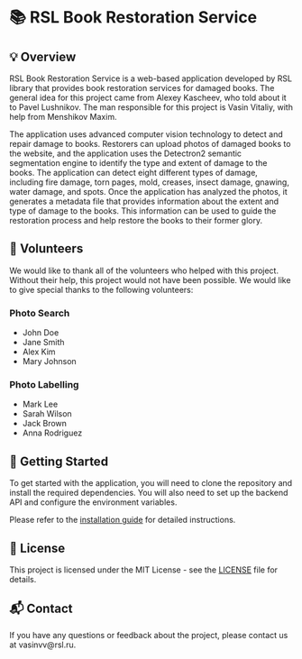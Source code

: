 <h1>📚 RSL Book Restoration Service</h1>

<h2>💡 Overview</h2>

<p>RSL Book Restoration Service is a web-based application developed by RSL library that provides book restoration services for damaged books. The general idea for this project came from Alexey Kascheev, who told about it to Pavel Lushnikov. The man responsible for this project is Vasin Vitaliy, with help from Menshikov Maxim.</p>

<p>The application uses advanced computer vision technology to detect and repair damage to books. Restorers can upload photos of damaged books to the website, and the application uses the Detectron2 semantic segmentation engine to identify the type and extent of damage to the books. The application can detect eight different types of damage, including fire damage, torn pages, mold, creases, insect damage, gnawing, water damage, and spots. Once the application has analyzed the photos, it generates a metadata file that provides information about the extent and type of damage to the books. This information can be used to guide the restoration process and help restore the books to their former glory.</p>

<h2>👥 Volunteers</h2>

<p>We would like to thank all of the volunteers who helped with this project. Without their help, this project would not have been possible. We would like to give special thanks to the following volunteers:</p>

<h3>Photo Search</h3>

<ul>
  <li>John Doe</li>
  <li>Jane Smith</li>
  <li>Alex Kim</li>
  <li>Mary Johnson</li>
</ul>

<h3>Photo Labelling</h3>

<ul>
  <li>Mark Lee</li>
  <li>Sarah Wilson</li>
  <li>Jack Brown</li>
  <li>Anna Rodriguez</li>
</ul>

<h2>🚀 Getting Started</h2>

<p>To get started with the application, you will need to clone the repository and install the required dependencies. You will also need to set up the backend API and configure the environment variables.</p>

<p>Please refer to the <a href="docs/INSTALLATION.md">installation guide</a> for detailed instructions.</p>

<h2>📝 License</h2>

<p>This project is licensed under the MIT License - see the <a href="LICENSE">LICENSE</a> file for details.</p>

<h2>📬 Contact</h2>

<p>If you have any questions or feedback about the project, please contact us at vasinvv@rsl.ru.</p>
